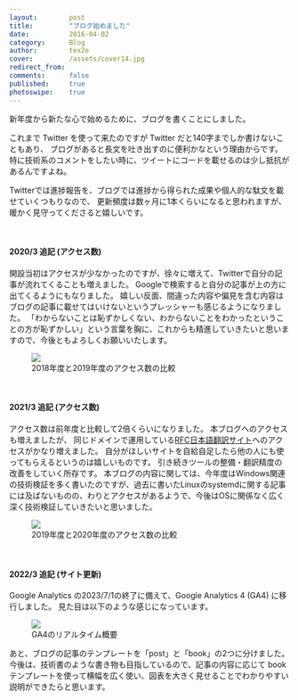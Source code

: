 ```yaml
---
layout:        post
title:         "ブログ始めました"
date:          2016-04-02
category:      Blog
author:        tex2e
cover:         /assets/cover14.jpg
redirect_from:
comments:      false
published:     true
photoswipe:    true
---
```


新年度から新たな心で始めるために、ブログを書くことにしました。

これまで Twitter を使って来たのですが Twitter だと140字までしか書けないこともあり、
ブログがあると長文を吐き出すのに便利かなという理由からです。
特に技術系のコメントをしたい時に、ツイートにコードを載せるのは少し抵抗があるんですよね。

Twitterでは進捗報告を、ブログでは進捗から得られた成果や個人的な駄文を載せていくつもりなので、
更新頻度は数ヶ月に1本くらいになると思われますが、暖かく見守ってくださると嬉しいです。

<br>

#### 2020/3 追記 (アクセス数)

開設当初はアクセスが少なかったのですが、徐々に増えて、Twitterで自分の記事が流れてくることも増えました。
Googleで検索すると自分の記事が上の方に出てくるようにもなりました。
嬉しい反面、間違った内容や偏見を含む内容はブログの記事に載せてはいけないというプレッシャーも感じるようになりました。
「わからないことは恥ずかしくない、わからないことをわかったということの方が恥ずかしい」という言葉を胸に、これからも精進していきたいと思いますので、今後ともよろしくお願いいたします。

<figure>
<img src="{{ site.baseurl }}/media/post/blog/ga-2020-3.png" />
<figcaption>2018年度と2019年度のアクセス数の比較</figcaption>
</figure>


<br>

#### 2021/3 追記 (アクセス数)

アクセス数は前年度と比較して2倍くらいになりました。
本ブログへのアクセスも増えましたが、
同じドメインで運用している[RFC日本語翻訳サイト](https://tex2e.github.io/rfc-translater/html/)へのアクセスがかなり増えました。
自分がほしいサイトを自給自足したら他の人にも使ってもらえるというのは嬉しいものです。
引き続きツールの整備・翻訳精度の改善をしていく所存です。
本ブログの内容に関しては、今年度はWindows関連の技術検証を多く書いたのですが、過去に書いたLinuxのsystemdに関する記事には及ばないものの、わりとアクセスがあるようで、今後はOSに関係なく広く深く技術検証していきたいと思いました。

<figure>
<img src="{{ site.baseurl }}/media/post/blog/ga-2021-3.png" />
<figcaption>2019年度と2020年度のアクセス数の比較</figcaption>
</figure>


<br>

#### 2022/3 追記 (サイト更新)

Google Analytics の2023/7/1の終了に備えて、Google Analytics 4 (GA4) に移行しました。
見た目は以下のような感じになっています。

<figure>
<img src="{{ site.baseurl }}/media/post/blog/ga-2022-3.png" />
<figcaption>GA4のリアルタイム概要</figcaption>
</figure>

あと、ブログの記事のテンプレートを「post」と「book」の2つに分けました。
今後は、技術書のような書き物も目指しているので、記事の内容に応じて book テンプレートを使って横幅を広く使い、図表を大きく見せることでわかりやすい説明ができたらと思います。
